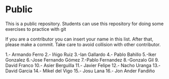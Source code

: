# Public
This is a public repository. Students can use this repository for doing some exercises to practice with git

If you are a contributor you can insert your name in this list.
After that, please make a commit. Take care to avoid collision with other contributor.

1.- Armando Ferro
2.- Iñigo Ruiz
3.-Ian Gallardo
4.- Pablo Bahillo
5.-Iker Gonzalez
6.-Jose Fernando Gómez
7.-Pablo Fernandez
8.-Gonzalo Gil
9. David Franco
10.- Asier Berguilla
11.- Javier Felipe
12.- Nacho Uranga
13.- David Garcia
14.- Mikel del Vigo
15.- Josu Lana
16.- Jon Ander Fandiño
